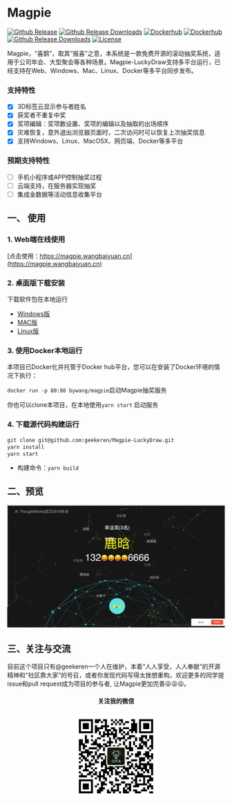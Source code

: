 # Magpie

[![Github Release](https://img.shields.io/github/release/geekeren/Magpie-LuckyDraw.svg)](https://github.com/geekeren/Magpie-LuckyDraw/releases)
[![Github Release Downloads](https://img.shields.io/github/downloads/geekeren/Magpie-LuckyDraw/total.svg)](https://github.com/geekeren/Magpie-LuckyDraw/releases)
[![Dockerhub](https://img.shields.io/docker/automated/bywang/magpie.svg)](https://hub.docker.com/r/bywang/magpie/)
[![Dockerhub](https://img.shields.io/docker/build/bywang/magpie.svg)](https://hub.docker.com/r/bywang/magpie/)
[![Github Release Downloads](https://img.shields.io/badge/Platforms-win%7Cmac%7Clinux%7Cdocker%7Cweb-red.svg)](https://github.com/geekeren/Magpie-LuckyDraw/releases)
[![License](https://img.shields.io/github/license/geekeren/Magpie-LuckyDraw.svg)](https://github.com/geekeren/Magpie-LuckyDraw/blob/master/LICENSE)

Magpie，“喜鹊”，取其“报喜”之意，本系统是一款免费开源的滚动抽奖系统，适用于公司年会、大型聚会等各种场景。Magpie-LuckyDraw支持多平台运行，已经支持在Web、Windows、Mac、Linux、Docker等多平台同步发布。

### 支持特性

- [x] 3D标签云显示参与者姓名
- [x] 获奖者不重复中奖
- [x] 奖项编辑：奖项数设置、奖项的编辑以及抽取的出场顺序
- [x] 灾难恢复，意外退出浏览器页面时，二次访问时可以恢复上次抽奖信息
- [x] 支持Windows、Linux、MacOSX、网页端、Docker等多平台

### 预期支持特性

- [ ] 手机小程序或APP控制抽奖过程
- [ ] 云端支持，在服务器实现抽奖
- [ ] 集成金数据等活动信息收集平台

## 一、 使用

### 1. Web端在线使用

[点击使用：https://magpie.wangbaiyuan.cn](https://magpie.wangbaiyuan.cn)

### 2. 桌面版下载安装

下载软件包在本地运行
- [Windows版](https://github.com/geekeren/Magpie-LuckyDraw/releases)
- [MAC版](https://github.com/geekeren/Magpie-LuckyDraw/releases)
- [Linux版](https://github.com/geekeren/Magpie-LuckyDraw/releases)

### 3. 使用Docker本地运行

本项目已Docker化并托管于Docker hub平台，您可以在安装了Docker环境的情况下执行：

`docker run -p 80:80 bywang/magpie`启动Magpie抽奖服务

你也可以clone本项目，在本地使用`yarn start` 启动服务


### 4. 下载源代码构建运行
```
git clone git@github.com:geekeren/Magpie-LuckyDraw.git
yarn install
yarn start
```
- 构建命令：`yarn build`

## 二、预览
![预览](assets/image/drawing.gif)

## 三、关注与交流

目前这个项目只有@geekeren一个人在维护，本着“人人享受，人人奉献”的开源精神和“社区靠大家”的号召，或者你发现代码写得太挫想重构，欢迎更多的同学提issue和pull request成为项目的参与者, 让Magpie更加完善😜😜😜。

<div style="text-align:center">
<h4>关注我的微信<h4>
<img src="./assets/image/mp.jpg" width="200"/> 
</div>
